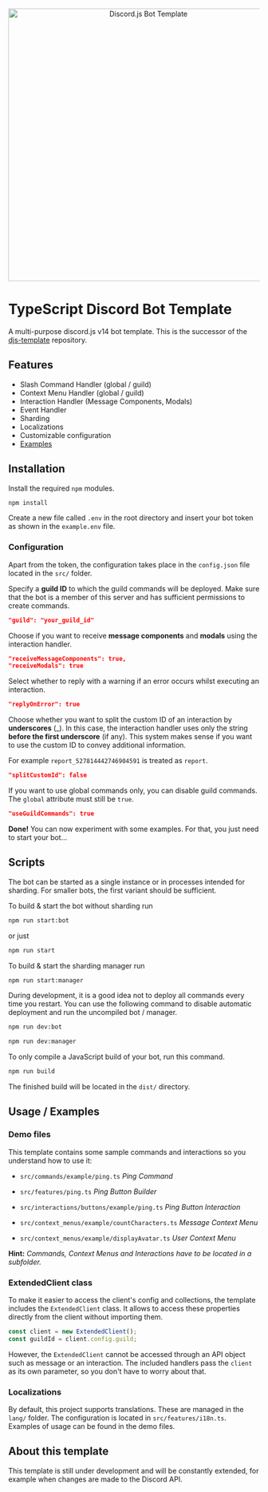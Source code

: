 <div align="center">
  <br />
  <p>
    <img src="https://i.imgur.com/LAV5caA.png" width="546" alt="Discord.js Bot Template" />
  </p>
</div>

# TypeScript Discord Bot Template

A multi-purpose discord.js v14 bot template.
This is the successor of the [djs-template](https://github.com/ppauel/djs-template) repository.


## Features

- Slash Command Handler (global / guild)
- Context Menu Handler (global / guild)
- Interaction Handler (Message Components, Modals)
- Event Handler
- Sharding
- Localizations
- Customizable configuration
- [Examples](#demo-files)
## Installation

Install the required `npm` modules.

```bash
npm install
```

Create a new file called `.env` in the root directory and insert your bot token as shown in the `example.env` file.

### Configuration
Apart from the token, the configuration takes place in the `config.json` file located in the `src/` folder.

Specify a **guild ID** to which the guild commands will be deployed. Make sure that the bot is a member of this server and has sufficient permissions to create commands.
```json
"guild": "your_guild_id"
```

Choose if you want to receive **message components** and **modals** using the interaction handler.
```json
"receiveMessageComponents": true,
"receiveModals": true
```

Select whether to reply with a warning if an error occurs whilst executing an interaction.

```json
"replyOnError": true
```

Choose whether you want to split the custom ID of an interaction by **underscores** (_). In this case, the interaction handler uses only the string **before the first underscore** (if any).
This system makes sense if you want to use the custom ID to convey additional information.

For example `report_527814442746904591` is treated as `report`.
```json
"splitCustomId": false
```

If you want to use global commands only, you can disable guild commands. The `global` attribute must still be `true`.
```json
"useGuildCommands": true
```

**Done!** You can now experiment with some examples. For that, you just need to start your bot...
## Scripts

The bot can be started as a single instance or in processes intended for sharding. For smaller bots, the first variant should be sufficient.

To build & start the bot without sharding run

```bash
npm run start:bot
```
or just
```bash
npm run start
```

To build & start the sharding manager run

```bash
npm run start:manager
```

During development, it is a good idea not to deploy all commands every time you restart. You can use the following command to disable automatic deployment and run the uncompiled bot / manager.
```bash
npm run dev:bot
```
```bash
npm run dev:manager
```

To only compile a JavaScript build of your bot, run this command.
```bash
npm run build
```

The finished build will be located in the `dist/` directory.

## Usage / Examples
### Demo files
This template contains some sample commands and interactions so you understand how to use it:

- `src/commands/example/ping.ts` *Ping Command*
- `src/features/ping.ts` *Ping Button Builder*
- `src/interactions/buttons/example/ping.ts` *Ping Button Interaction*

- `src/context_menus/example/countCharacters.ts` *Message Context Menu*

- `src/context_menus/example/displayAvatar.ts` *User Context Menu*

**Hint:** *Commands, Context Menus and Interactions have to be located in a subfolder.*

### ExtendedClient class
To make it easier to access the client's config and collections, the template includes the `ExtendedClient` class. It allows to access these properties directly from the client without importing them.
```javascript
const client = new ExtendedClient();
const guildId = client.config.guild;
```
However, the `ExtendedClient` cannot be accessed through an API object such as message or an interaction. The included handlers pass the `client` as its own parameter, so you don't have to worry about that.

### Localizations
By default, this project supports translations. These are managed in the `lang/` folder. The configuration is located in `src/features/i18n.ts`. Examples of usage can be found in the demo files.

## About this template
This template is still under development and will be constantly extended, for example when changes are made to the Discord API.
